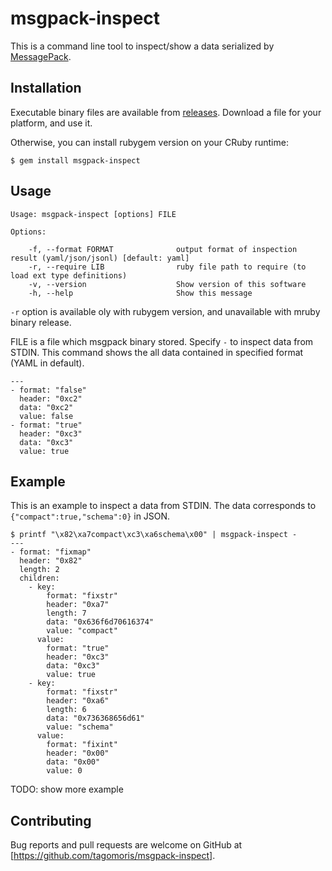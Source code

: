 # msgpack-inspect

This is a command line tool to inspect/show a data serialized by [MessagePack](http://msgpack.org/).

## Installation

Executable binary files are available from [releases](https://github.com/tagomoris/msgpack-inspect/releases). Download a file for your platform, and use it.

Otherwise, you can install rubygem version on your CRuby runtime:

    $ gem install msgpack-inspect

## Usage

```
Usage: msgpack-inspect [options] FILE

Options:

    -f, --format FORMAT              output format of inspection result (yaml/json/jsonl) [default: yaml]
    -r, --require LIB                ruby file path to require (to load ext type definitions)
    -v, --version                    Show version of this software
    -h, --help                       Show this message
```

`-r` option is available oly with rubygem version, and unavailable with mruby binary release.

FILE is a file which msgpack binary stored. Specify `-` to inspect data from STDIN.
This command shows the all data contained in specified format (YAML in default).

```
---
- format: "false"
  header: "0xc2"
  data: "0xc2"
  value: false
- format: "true"
  header: "0xc3"
  data: "0xc3"
  value: true
```

## Example

This is an example to inspect a data from STDIN.
The data corresponds to `{"compact":true,"schema":0}` in JSON.

```
$ printf "\x82\xa7compact\xc3\xa6schema\x00" | msgpack-inspect -
---
- format: "fixmap"
  header: "0x82"
  length: 2
  children:
    - key:
        format: "fixstr"
        header: "0xa7"
        length: 7
        data: "0x636f6d70616374"
        value: "compact"
      value:
        format: "true"
        header: "0xc3"
        data: "0xc3"
        value: true
    - key:
        format: "fixstr"
        header: "0xa6"
        length: 6
        data: "0x736368656d61"
        value: "schema"
      value:
        format: "fixint"
        header: "0x00"
        data: "0x00"
        value: 0
```

TODO: show more example

## Contributing

Bug reports and pull requests are welcome on GitHub at [https://github.com/tagomoris/msgpack-inspect].

